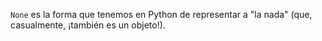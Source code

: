 `None` es la forma que tenemos en Python de representar a "la nada" (que, casualmente, ¡también es un objeto!).
